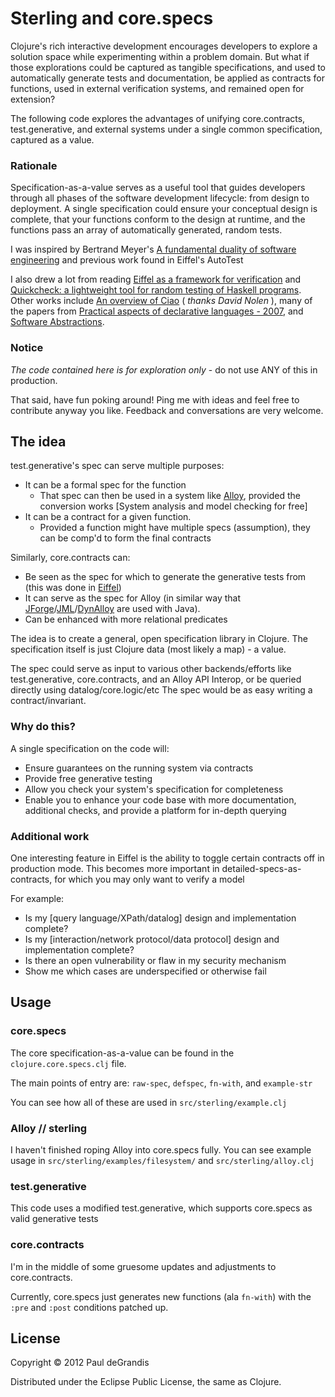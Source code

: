 Sterling and core.specs
=======================

Clojure's rich interactive development encourages developers to explore a solution space while experimenting within a problem domain. 
But what if those explorations could be captured as tangible specifications, and used to automatically generate tests and documentation, 
be applied as contracts for functions, used in external verification systems, and remained open for extension?

The following code explores the advantages of unifying core.contracts, test.generative, and external systems under a single common specification, 
captured as a value.


### Rationale

Specification-as-a-value serves as a useful tool that guides developers through all phases of the software development lifecycle: from design to deployment. 
A single specification could ensure your conceptual design is complete, that your functions conform to the design at runtime, 
and the functions pass an array of automatically generated, random tests.

I was inspired by Bertrand Meyer's [A fundamental duality of software engineering](http://cacm.acm.org/blogs/blog-cacm/156428-a-fundamental-duality-of-software-engineering/fulltext)
and previous work found in Eiffel's AutoTest

I also drew a lot from reading [Eiffel as a framework for verification](http://se.inf.ethz.ch/old/people/meyer/publications/lncs/eiffel-vstte.pdf) and  [Quickcheck: a lightweight tool for random testing of Haskell programs](http://www.cs.tufts.edu/~nr/cs257/archive/john-hughes/quick.pdf).
Other works include [An overview of Ciao](http://clip.dia.fi.upm.es/papers/RuleML11_slides.pdf) ( *thanks David Nolen* ), many of the papers from [Practical aspects of declarative languages - 2007](), and [Software Abstractions](http://books.google.com/books?id=DDv8Ie_jBUQC).

### Notice

_The code contained here is for exploration only_ - do not use ANY of this in production.

That said, have fun poking around!  Ping me with ideas and feel free to contribute anyway you like.  Feedback and conversations are very welcome.

The idea
---------

test.generative's spec can serve multiple purposes:

 * It can be a formal spec for the function
   * That spec can then be used in a system like [Alloy](http://alloy.mit.edu/alloy/index.html), provided the conversion works [System analysis and model checking for free]
 * It can be a contract for a given function.
   * Provided a function might have multiple specs (assumption), they can be comp'd to form the final contracts

Similarly, core.contracts can:

 * Be seen as the spec for which to generate the generative tests from (this was done in [Eiffel](http://www.eiffel.com/general/column/2004/september.html))
 * It can serve as the spec for Alloy
   (in similar way that [JForge](http://sdg.csail.mit.edu/forge/plugin.html)/[JML](http://www.eecs.ucf.edu/~leavens/JML//index.shtml)/[DynAlloy](http://citeseerx.ist.psu.edu/viewdoc/download?doi=10.1.1.69.6112&rep=rep1&type=pdf)
   are used with Java).
 * Can be enhanced with more relational predicates

The idea is to create a general, open specification library in Clojure.
The specification itself is just Clojure data (most likely a map) - a value.

The spec could serve as input to various other backends/efforts like test.generative, core.contracts, and an Alloy API Interop, or be queried directly using datalog/core.logic/etc
The spec would be as easy writing a contract/invariant.

### Why do this?

A single specification on the code will:
 * Ensure guarantees on the running system via contracts
 * Provide free generative testing
 * Allow you check your system's specification for completeness
 * Enable you to enhance your code base with more documentation, additional checks, and provide a platform for in-depth querying


### Additional work

One interesting feature in Eiffel is the ability to toggle certain contracts off in production mode.
This becomes more important in detailed-specs-as-contracts, for which you may only want to verify a model

For example:

 * Is my [query language/XPath/datalog] design and implementation complete?
 * Is my [interaction/network protocol/data protocol] design and implementation complete?
 * Is there an open vulnerability or flaw in my security mechanism
 * Show me which cases are underspecified or otherwise fail

## Usage

### core.specs
The core specification-as-a-value can be found in the `clojure.core.specs.clj` file.

The main points of entry are: `raw-spec`, `defspec`, `fn-with`, and `example-str`

You can see how all of these are used in `src/sterling/example.clj`

### Alloy // sterling
I haven't finished roping Alloy into core.specs fully.  You can see example usage in `src/sterling/examples/filesystem/` and `src/sterling/alloy.clj`

### test.generative
This code uses a modified test.generative, which supports core.specs as valid generative tests

### core.contracts
I'm in the middle of some gruesome updates and adjustments to core.contracts.

Currently, core.specs just generates new functions (ala `fn-with`) with the `:pre` and `:post` conditions patched up.

## License

Copyright © 2012 Paul deGrandis

Distributed under the Eclipse Public License, the same as Clojure.

